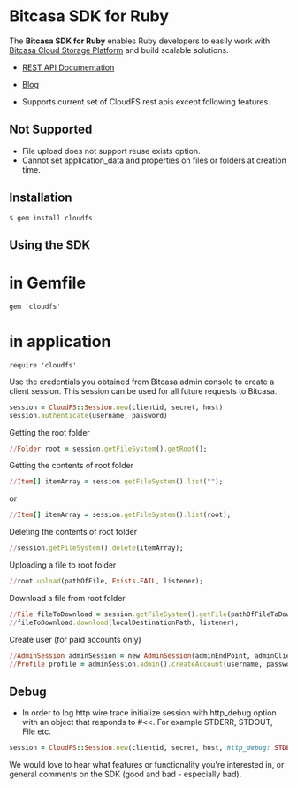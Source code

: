 # Bitcasa SDK for Ruby

The **Bitcasa SDK for Ruby** enables Ruby developers to easily work with [Bitcasa 
Cloud Storage Platform](https://www.bitcasa.com/) and build scalable solutions.

* [REST API Documentation](https://www.bitcasa.com/cloudfs-api-docs/)
* [Blog](http://blog.bitcasa.com/)

* Supports current set of CloudFS rest apis except following features.

##	Not Supported
*	File upload does not support reuse exists option.
*	Cannot set application_data and properties on files or folders at creation time.

##	Installation

	$ gem install cloudfs

## Using the SDK

# in Gemfile
    gem 'cloudfs'

# in application
    require 'cloudfs'

Use the credentials you obtained from Bitcasa admin console to create a client session. This session can be used for all future requests to Bitcasa.

```ruby
session = CloudFS::Session.new(clientid, secret, host)
session.authenticate(username, password)
```

Getting the root folder

```ruby
//Folder root = session.getFileSystem().getRoot();
```

Getting the contents of root folder

```ruby
//Item[] itemArray = session.getFileSystem().list("");
```
or
```ruby
//Item[] itemArray = session.getFileSystem().list(root);
```

Deleting the contents of root folder

```ruby
//session.getFileSystem().delete(itemArray);
```

Uploading a file to root folder

```ruby
//root.upload(pathOfFile, Exists.FAIL, listener);
```

Download a file from root folder

```ruby
//File fileToDownload = session.getFileSystem().getFile(pathOfFileToDownload);
//fileToDownload.download(localDestinationPath, listener);
```

Create user (for paid accounts only)

```ruby
//AdminSession adminSession = new AdminSession(adminEndPoint, adminClientId, adminClientSecret);
//Profile profile = adminSession.admin().createAccount(username, password, email, firstName, lastName);
```

##	Debug
*	In order to log http wire trace initialize session with http_debug option 
	with an object that responds to #<<. For example STDERR, STDOUT, File etc.

```ruby
session = CloudFS::Session.new(clientid, secret, host, http_debug: STDERR)
```

We would love to hear what features or functionality you're interested in, or general comments on the SDK (good and bad - especially bad).